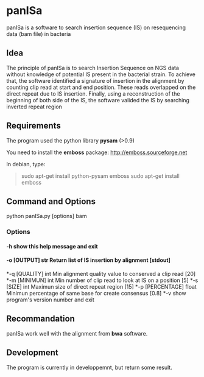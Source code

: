 # panISa
panISa is a software to search insertion sequence (IS) on resequencing data (bam file) in bacteria

## Idea
The principle of panISa is to search Insertion Sequence on NGS data without knowledge of potential IS present in the bacterial strain.
To achieve that, the software identified a signature of insertion in the alignment by counting clip read at start and end position. 
These reads overlapped on the direct repeat due to IS insertion.
Finally, using a reconstruction of the beginning of both side of the IS, the software valided the IS by searching inverted repeat region

## Requirements
The program used the python library **pysam** (>0.9)

You need to install the **emboss** package:
http://emboss.sourceforge.net

In debian, type:
> sudo apt-get install python-pysam emboss
> sudo apt-get install emboss 

## Command and Options
python panISa.py [options] bam

### Options
#### -h	 									show this help message and exit
#### -o [OUTPUT]			str		Return list of IS insertion by alignment [stdout]
 *-q [QUALITY]		int		Min alignment quality value to conserved a clip read [20]
 *-m [MINIMUN]		int		Min number of clip read to look at IS on a position [5]
 *-s [SIZE]				int		Maximun size of direct repeat region [15]
 *-p [PERCENTAGE]	float Minimun percentage of same base for create consensus [0.8]
 *-v										show program's version number and exit

## Recommandation
panISa work well with the alignment from **bwa** software.


## Development
The program is currently in developpemnt, but return some result.
